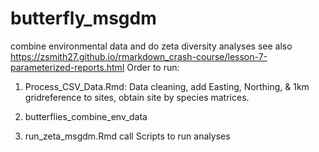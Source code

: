 # butterfly_msgdm
combine environmental data and do zeta diversity analyses
see also https://zsmith27.github.io/rmarkdown_crash-course/lesson-7-parameterized-reports.html
Order to run:

1) Process_CSV_Data.Rmd: Data cleaning, add Easting, Northing, & 1km gridreference to sites, obtain site by species matrices.
     
2) butterflies_combine_env_data

3) run_zeta_msgdm.Rmd call Scripts to run analyses





